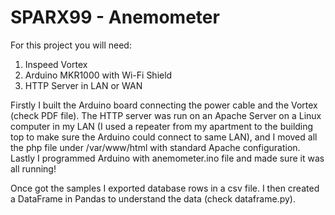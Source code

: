 # SPARX99 - Anemometer


For this project you will need:
1. Inspeed Vortex
2. Arduino MKR1000 with Wi-Fi Shield
3. HTTP Server in LAN or WAN

Firstly I built the Arduino board connecting the power cable and the Vortex (check PDF file).
The HTTP server was run on an Apache Server on a Linux computer in my LAN (I used a repeater from my apartment to the building top to make sure the Arduino could connect to same LAN), and I moved all the php file under /var/www/html with standard Apache configuration.
Lastly I programmed Arduino with anemometer.ino file and made sure it was all running!

Once got the samples I exported database rows in a csv file.
I then created a DataFrame in Pandas to understand the data (check dataframe.py).
